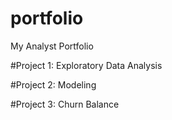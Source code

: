 # portfolio
My Analyst Portfolio

#Project 1: Exploratory Data Analysis

#Project 2: Modeling

#Project 3: Churn Balance
